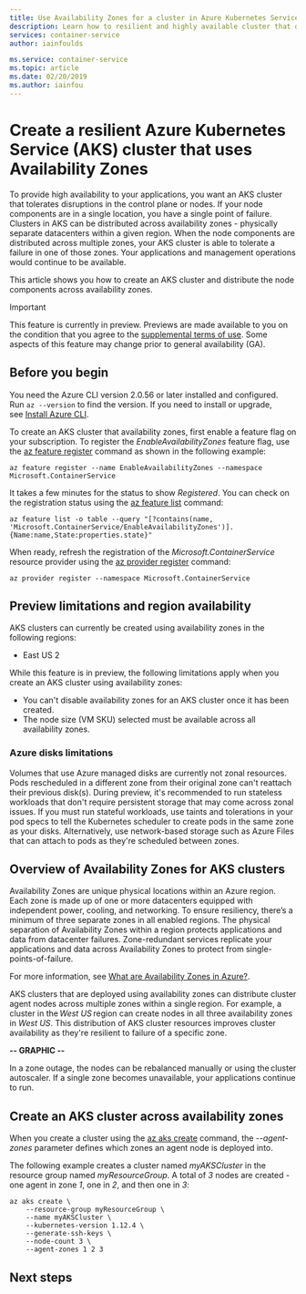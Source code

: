 ```yaml
---
title: Use Availability Zones for a cluster in Azure Kubernetes Service (AKS)
description: Learn how to resilient and highly available cluster that distributes components across availability zones in Azure Kubernetes Service (AKS)
services: container-service
author: iainfoulds

ms.service: container-service
ms.topic: article
ms.date: 02/20/2019
ms.author: iainfou
---
```


# Create a resilient Azure Kubernetes Service (AKS) cluster that uses Availability Zones

To provide high availability to your applications, you want an AKS cluster that tolerates disruptions in the control plane or nodes. If your node components are in a single location, you have a single point of failure. Clusters in AKS can be distributed across availability zones - physically separate datacenters within a given region. When the node components are distributed across multiple zones, your AKS cluster is able to tolerate a failure in one of those zones. Your applications and management operations would continue to be available.

This article shows you how to create an AKS cluster and distribute the node components across availability zones.

> [!IMPORTANT]
> This feature is currently in preview. Previews are made available to you on the condition that you agree to the [supplemental terms of use][terms-of-use]. Some aspects of this feature may change prior to general availability (GA).

## Before you begin

You need the Azure CLI version 2.0.56 or later installed and configured. Run `az --version` to find the version. If you need to install or upgrade, see [Install Azure CLI][install-azure-cli].

To create an AKS cluster that availability zones, first enable a feature flag on your subscription. To register the *EnableAvailabilityZones* feature flag, use the [az feature register][az-feature-register] command as shown in the following example:

```azurecli-interactive
az feature register --name EnableAvailabilityZones --namespace Microsoft.ContainerService
```

It takes a few minutes for the status to show *Registered*. You can check on the registration status using the [az feature list][az-feature-list] command:

```azurecli-interactive
az feature list -o table --query "[?contains(name, 'Microsoft.ContainerService/EnableAvailabilityZones')].{Name:name,State:properties.state}"
```

When ready, refresh the registration of the *Microsoft.ContainerService* resource provider using the [az provider register][az-provider-register] command:

```azurecli-interactive
az provider register --namespace Microsoft.ContainerService
```

## Preview limitations and region availability

AKS clusters can currently be created using availability zones in the following regions:

* East US 2

While this feature is in preview, the following limitations apply when you create an AKS cluster using availability zones:

* You can't disable availability zones for an AKS cluster once it has been created.
* The node size (VM SKU) selected must be available across all availability zones.

### Azure disks limitations

Volumes that use Azure managed disks are currently not zonal resources. Pods rescheduled in a different zone from their original zone can't reattach their previous disk(s). During preview, it's recommended to run stateless workloads that don't require persistent storage that may come across zonal issues. If you must run stateful workloads, use taints and tolerations in your pod specs to tell the Kubernetes scheduler to create pods in the same zone as your disks. Alternatively, use network-based storage such as Azure Files that can attach to pods as they're scheduled between zones.

## Overview of Availability Zones for AKS clusters

Availability Zones are unique physical locations within an Azure region. Each zone is made up of one or more datacenters equipped with independent power, cooling, and networking. To ensure resiliency, there’s a minimum of three separate zones in all enabled regions. The physical separation of Availability Zones within a region protects applications and data from datacenter failures. Zone-redundant services replicate your applications and data across Availability Zones to protect from single-points-of-failure.

For more information, see [What are Availability Zones in Azure?][az-overview].

AKS clusters that are deployed using availability zones can distribute cluster agent nodes across multiple zones within a single region. For example, a  cluster in the *West US* region can create nodes in all three availability zones in *West US*. This distribution of AKS cluster resources improves cluster availability as they're resilient to failure of a specific zone.

**-- GRAPHIC --**

In a zone outage, the nodes can be rebalanced manually or using the cluster autoscaler. If a single zone becomes unavailable, your applications continue to run.

## Create an AKS cluster across availability zones

When you create a cluster using the [az aks create][az-aks-create] command, the *--agent-zones* parameter defines which zones an agent node is deployed into.

The following example creates a cluster named *myAKSCluster* in the resource group named *myResourceGroup*. A total of *3* nodes are created - one agent in zone *1*, one in *2*, and then one in *3*:

```azurecli-interactive
az aks create \
    --resource-group myResourceGroup \
    --name myAKSCluster \
    --kubernetes-version 1.12.4 \
    --generate-ssh-keys \
    --node-count 3 \
    --agent-zones 1 2 3
```

## Next steps

<!-- LINKS - external -->
[terms-of-use]: https://azure.microsoft.com/support/legal/preview-supplemental-terms/

<!-- LINKS - internal -->
[install-azure-cli]: /cli/azure/install-azure-cli
[az-feature-register]: /cli/azure/feature#az-feature-register
[az-feature-list]: /cli/azure/feature#az-feature-list
[az-provider-register]: /cli/azure/provider#az-provider-register
[az-aks-create]: /cli/azure/aks#az-aks-create
[az-overview]: ../availability-zones/az-overview.md